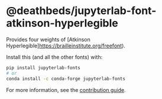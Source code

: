 # @deathbeds/jupyterlab-font-atkinson-hyperlegible

Provides four weights of [Atkinson Hyperlegible]https://brailleinstitute.org/freefont).

Install this (and all the other fonts) with:

```bash
pip install jupyterlab-fonts
# or
conda install -c conda-forge jupyterlab-fonts
```

For more information, see the
[contribution guide](https://github.com/deathbeds/jupyterlab-fonts/blob/main/CONTRIBUTING.md).
